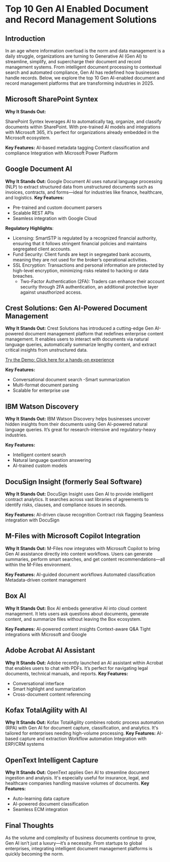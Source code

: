 Top 10 Gen AI Enabled Document and Record Management Solutions
======================================================

Introduction
------------

In an age where information overload is the norm and data management is a daily struggle, organizations are turning to Generative AI (Gen AI) to streamline, simplify, and supercharge their document and record management systems.
From intelligent document processing to contextual search and automated compliance, Gen AI has redefined how businesses handle records. Below, we explore the top 10 Gen AI-enabled document and record management platforms that are transforming industries in 2025.

Microsoft SharePoint Syntex
--------------------
**Why It Stands Out:**

SharePoint Syntex leverages AI to automatically tag, organize, and classify documents within SharePoint. With pre-trained AI models and integrations with Microsoft 365, it’s perfect for organizations already embedded in the Microsoft ecosystem.

**Key Features:**
AI-based metadata tagging
Content classification and compliance
Integration with Microsoft Power Platform

Google Document AI
-----------------------

**Why It Stands Out:**
Google Document AI uses natural language processing (NLP) to extract structured data from unstructured documents such as invoices, contracts, and forms—ideal for industries like finance, healthcare, and logistics.
**Key Features:**
- Pre-trained and custom document parsers
- Scalable REST APIs
- Seamless integration with Google Cloud


**Regulatory Highlights**: 
- Licensing: SmartSTP is regulated by a recognized financial authority, ensuring that it follows stringent financial policies and maintains segregated client accounts.
- Fund Security: Client funds are kept in segregated bank accounts, meaning they are not used for the broker’s operational activities.
- SSL Encryption: Transactions and personal information are protected by high-level encryption, minimizing risks related to hacking or data breaches.
  - Two-Factor Authentication (2FA): Traders can enhance their account security through 2FA authentication, an additional protective layer against unauthorized access.


Crest Solutions: Gen AI-Powered Document Management
-----------------

**Why It Stands Out:**
Crest Solutions has introduced a cutting-edge Gen AI-powered document management platform that redefines enterprise content management. It enables users to interact with documents via natural language queries, automatically summarize lengthy content, and extract critical insights from unstructured data.

[Try the Demo: Click here for a hands-on experience](https://crestsolution.com/genai-powered-document-management-demo/)


**Key Features:**
- Conversational document search
-Smart summarization
- Multi-format document parsing
- Scalable for enterprise use

IBM Watson Discovery
-------------------

**Why It Stands Out:**
IBM Watson Discovery helps businesses uncover hidden insights from their documents using Gen AI-powered natural language queries. It’s great for research-intensive and regulatory-heavy industries.

**Key Features:**
- Intelligent content search
- Natural language question answering
- AI-trained custom models

DocuSign Insight (formerly Seal Software)
-----------------------------------------

**Why It Stands Out:**
DocuSign Insight uses Gen AI to provide intelligent contract analytics. It searches across vast libraries of agreements to identify risks, clauses, and compliance issues in seconds.

**Key Features:**
AI-driven clause recognition
Contract risk flagging
Seamless integration with DocuSign

M-Files with Microsoft Copilot Integration
------------------------------------------

**Why It Stands Out:**
M-Files now integrates with Microsoft Copilot to bring Gen AI assistance directly into content workflows. Users can generate summaries, perform smart searches, and get content recommendations—all within the M-Files environment.

**Key Features:**
AI-guided document workflows
Automated classification
Metadata-driven content management

Box AI
------
**Why It Stands Out:**
Box AI embeds generative AI into cloud content management. It lets users ask questions about documents, generate content, and summarize files without leaving the Box ecosystem.

**Key Features:**
AI-powered content insights
Context-aware Q&A
Tight integrations with Microsoft and Google

Adobe Acrobat AI Assistant
--------------------------
**Why It Stands Out:**
Adobe recently launched an AI assistant within Acrobat that enables users to chat with PDFs. It’s perfect for navigating legal documents, technical manuals, and reports.
**Key Features:**
- Conversational interface
- Smart highlight and summarization
- Cross-document content referencing

Kofax TotalAgility with AI
--------------------------
**Why It Stands Out:**
Kofax TotalAgility combines robotic process automation (RPA) with Gen AI for document capture, classification, and analytics. It's tailored for enterprises needing high-volume processing.
**Key Features:**
AI-based capture and extraction
Workflow automation
Integration with ERP/CRM systems

OpenText Intelligent Capture
----------------------------
**Why It Stands Out:**
OpenText applies Gen AI to streamline document ingestion and analysis. It's especially useful for insurance, legal, and healthcare companies handling massive volumes of documents.
**Key Features:**
- Auto-learning data capture
- AI-powered document classification
- Seamless ECM integration

Final Thoughts
--------------
As the volume and complexity of business documents continue to grow, Gen AI isn’t just a luxury—it’s a necessity. From startups to global enterprises, integrating intelligent document management platforms is quickly becoming the norm.

